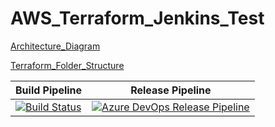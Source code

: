# AWS_Terraform_Jenkins_Test
[Architecture_Diagram](assets/Architecture_Diagram.md)

[Terraform_Folder_Structure](assets/Terraform_Folder_Structure.md)

| Build Pipeline | Release Pipeline |
| ---- | ---- |
| [![Build Status](https://dev.azure.com/DevOpsNxt961/Nxt/_apis/build/status%2FALB_build?branchName=alb)](https://dev.azure.com/DevOpsNxt961/Nxt/_build/latest?definitionId=3&branchName=alb) | [![Azure DevOps Release Pipeline](https://dev.azure.com/your-organization/your-project/_apis/build/status/your-pipeline-name?branchName=main)](https://vsrm.dev.azure.com/DevOpsNxt961/_apis/public/Release/badge/9adb4fbe-b74d-4b2b-b048-09612ac8de25/1/1) |

